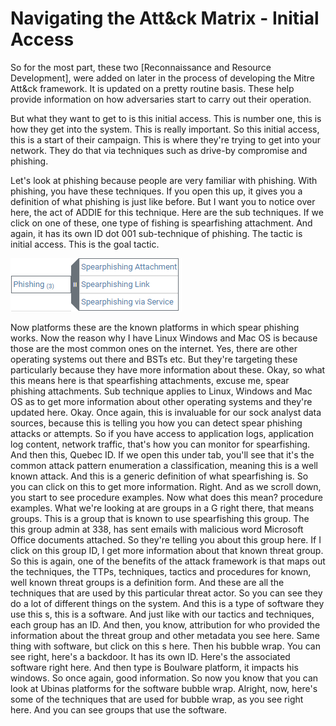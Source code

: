# Navigating the Att\&ck Matrix - Initial Access

So for the most part, these two \[Reconnaissance and Resource Development], were added on later in the process of developing the Mitre Att\&ck framework. It is updated on a pretty routine basis. These help provide information on how adversaries start to carry out their operation.&#x20;

But what they want to get to is this initial access. This is number one, this is how they get into the system. This is really important. So this initial access, this is a start of their campaign. This is where they're trying to get into your network. They do that via techniques such as drive-by compromise and phishing.

Let's look at phishing because people are very familiar with phishing. With phishing, you have these techniques. If you open this up, it gives you a definition of what phishing is just like before. But I want you to notice over here, the act of ADDIE for this technique. Here are the sub techniques. If we click on one of these, one type of fishing is spearfishing attachment. And again, it has its own ID dot 001 sub-technique of phishing. The tactic is initial access. This is the goal tactic.&#x20;

![](../../.gitbook/assets/phishing.PNG)

Now platforms these are the known platforms in which spear phishing works. Now the reason why I have Linux Windows and Mac OS is because those are the most common ones on the internet. Yes, there are other operating systems out there and BSTs etc. But they're targeting these particularly because they have more information about these. Okay, so what this means here is that spearfishing attachments, excuse me, spear phishing attachments. Sub technique applies to Linux, Windows and Mac OS as to get more information about other operating systems and they're updated here. Okay. Once again, this is invaluable for our sock analyst data sources, because this is telling you how you can detect spear phishing attacks or attempts. So if you have access to application logs, application log content, network traffic, that's how you can monitor for spearfishing. And then this, Quebec ID. If we open this under tab, you'll see that it's the common attack pattern enumeration a classification, meaning this is a well known attack. And this is a generic definition of what spearfishing is. So you can click on this to get more information. Right. And as we scroll down, you start to see procedure examples. Now what does this mean? procedure examples. What we're looking at are groups in a G right there, that means groups. This is a group that is known to use spearfishing this group. The this group admin at 338, has sent emails with malicious word Microsoft Office documents attached. So they're telling you about this group here. If I click on this group ID, I get more information about that known threat group. So this is again, one of the benefits of the attack framework is that maps out the techniques, the TTPs, techniques, tactics and procedures for known, well known threat groups is a definition form. And these are all the techniques that are used by this particular threat actor. So you can see they do a lot of different things on the system. And this is a type of software they use this s, this is a software. And just like with our tactics and techniques, each group has an ID. And then, you know, attribution for who provided the information about the threat group and other metadata you see here. Same thing with software, but click on this s here. Then his bubble wrap. You can see right, here's a backdoor. It has its own ID. Here's the associated software right here. And then type is Boulware platform, it impacts his windows. So once again, good information. So now you know that you can look at Ubinas platforms for the software bubble wrap. Alright, now, here's some of the techniques that are used for bubble wrap, as you see right here. And you can see groups that use the software.
